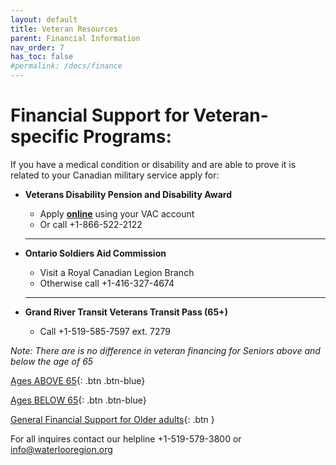 ```yaml
---
layout: default
title: Veteran Resources
parent: Financial Information
nav_order: 7
has_toc: false
#permalink: /docs/finance
---
```


#  Financial Support for Veteran-specific Programs:

If you have a medical condition or disability and are able to prove it is related to your Canadian military service apply for:
- **Veterans Disability Pension and Disability Award**
  * Apply [**online**](https://www.veterans.gc.ca/eng/services/after-injury/disability-benefits/how-to-apply) using your VAC account
  * Or call +1-866-522-2122
  
  ___
- **Ontario Soldiers Aid Commission**
  * Visit a Royal Canadian Legion Branch
  * Otherwise call +1-416-327-4674
  
  ___
- **Grand River Transit Veterans Transit Pass (65+)**
  * Call +1-519-585-7597 ext. 7279

*Note:* _There are is no difference in veteran financing for Seniors above and below the age of 65_

[Ages ABOVE 65](./Above65.md){: .btn .btn-blue}

[Ages BELOW 65](./Below65.md){: .btn .btn-blue}

[General Financial Support for Older adults](./financialhelp.md){: .btn }

For all inquires contact our helpline +1-519-579-3800 or [info@waterlooregion.org](mailto:info@waterlooregion.org)
